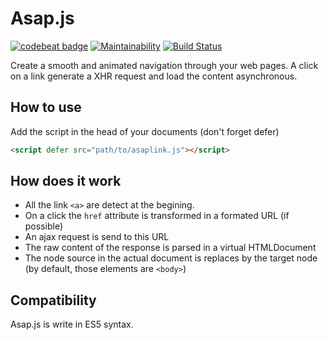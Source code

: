 # Asap.js

[![codebeat badge](https://codebeat.co/badges/cccf2811-305f-4b8c-be2a-b1185f60240e)](https://codebeat.co/projects/github-com-solaldr-asap-js-master)
[![Maintainability](https://api.codeclimate.com/v1/badges/7b84dccff13eb4395c81/maintainability)](https://codeclimate.com/github/SolalDR/Asap.js/maintainability)
[![Build Status](https://travis-ci.org/SolalDR/Asap.js.svg?branch=master)](https://travis-ci.org/SolalDR/Asap.js)

Create a smooth and animated navigation through your web pages. 
A click on a link generate a XHR request and load the content asynchronous. 


## How to use

Add the script in the head of your documents (don't forget defer)
``` html
<script defer src="path/to/asaplink.js"></script>
```

## How does it work

- All the link `<a>` are detect at the begining.
- On a click the `href` attribute is transformed in a formated URL (if possible) 
- An ajax request is send to this URL
- The raw content of the response is parsed in a virtual HTMLDocument
- The node source in the actual document is replaces by the target node (by default, those elements are `<body>`)  

## Compatibility

Asap.js is write in ES5 syntax.
